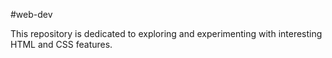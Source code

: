 #web-dev

This repository is dedicated to exploring and experimenting with interesting HTML and CSS features. 
